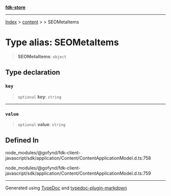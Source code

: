 [**fdk-store**](../../../README.md)
***

[Index](../../../API.md) > [content](../../README.md) > [<internal>](../README.md) > SEOMetaItems

# Type alias: SEOMetaItems

> **SEOMetaItems**: `object`

## Type declaration

### `key`

> `optional` **key**: `string`

***

### `value`

> `optional` **value**: `string`

## Defined In

node\_modules/@gofynd/fdk-client-javascript/sdk/application/Content/ContentApplicationModel.d.ts:758

node\_modules/@gofynd/fdk-client-javascript/sdk/application/Content/ContentApplicationModel.d.ts:759

***
Generated using [TypeDoc](https://typedoc.org/) and [typedoc-plugin-markdown](https://www.npmjs.com/package/typedoc-plugin-markdown)

